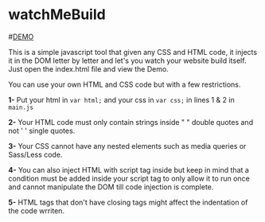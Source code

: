 # watchMeBuild

#[DEMO](http://www.alizoh.com)

This is a simple javascript tool that given any CSS and HTML code, it injects it in the DOM letter by letter and let's you watch your website build itself.
Just open the index.html file and view the Demo.


You can use your own HTML and CSS code but with a few restrictions.

**1-** Put your html in `var html;` and your css in `var css;` in lines 1 & 2 in `main.js`

**2-** Your HTML code must only contain strings inside " " double quotes and not ' ' single quotes.

**3-** Your CSS cannot have any nested elements such as media queries or Sass/Less code.

**4-** You can also inject HTML with script tag inside but keep in mind that a condition must be added inside your script tag to only allow it to run once and cannot manipulate the DOM till code injection is complete.

**5-** HTML tags that don't have closing tags might affect the indentation of the code wrriten.
